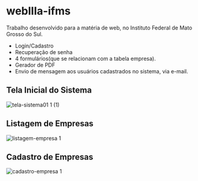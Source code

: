 # webIIIa-ifms
Trabalho desenvolvido para a matéria de web, no Instituto Federal de Mato Grosso do Sul.

- Login/Cadastro
- Recuperação de senha
- 4 formulários(que se relacionam com a tabela empresa).
- Gerador de PDF
- Envio de mensagem aos usuários cadastrados no sistema, via e-mail.

<h2 text-align="center">Tela Inicial do Sistema</h2>

![tela-sistema01 1 (1)](https://user-images.githubusercontent.com/67653921/172158934-8d52d646-6f3f-4ea3-ae3a-3d404a6b5297.png)

<h2 text-align="center">Listagem de Empresas</h2>

![listagem-empresa 1](https://user-images.githubusercontent.com/67653921/172158541-caabbc81-bfe3-4ed3-b201-0ecf8ecf41ce.png)

<h2 text-align="center">Cadastro de Empresas</h2>

![cadastro-empresa 1](https://user-images.githubusercontent.com/67653921/172158560-6ac410dd-6fc2-4e35-a627-dd381b90e0d6.png)
